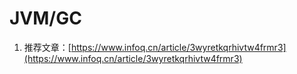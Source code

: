 # JVM/GC

1. 推荐文章：[https://www.infoq.cn/article/3wyretkqrhivtw4frmr3](https://www.infoq.cn/article/3wyretkqrhivtw4frmr3)
